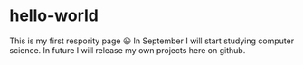 # hello-world
This is my first respority page :smiley:
In September I will start studying computer science.
In future I will release my own projects here on github.
